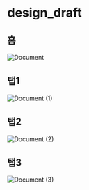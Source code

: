 
# design_draft
## 홈
![Document](https://user-images.githubusercontent.com/87259219/229303697-530f8e1d-2b61-4290-bf91-38aac40c8cc3.png)
## 탭1
![Document (1)](https://user-images.githubusercontent.com/87259219/229303696-4d998ba1-8915-4573-8e6c-de19d956faa6.png)

## 탭2
![Document (2)](https://user-images.githubusercontent.com/87259219/229303692-f59a41d4-78f4-49fa-a106-40b3a285fc70.png)

## 탭3
![Document (3)](https://user-images.githubusercontent.com/87259219/229303700-19e7e83f-06a5-49f0-a68f-7512f57df0e0.png)

